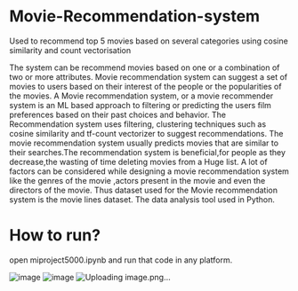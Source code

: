 # Movie-Recommendation-system
Used to recommend top 5 movies based on several categories using cosine similarity and count vectorisation

The system can be recommend movies based on one or a combination of two or more attributes.
Movie recommendation system can suggest a set of movies to users based on their interest of the people or the popularities of the movies.
A Movie recommendation system, or a movie recommender system is an ML based approach to filtering or predicting the users film preferences based on their past choices and behavior.
The Recommendation system uses filtering, clustering techniques such as cosine similarity and tf-count vectorizer to suggest recommendations.
The movie recommendation system usually predicts movies that are similar to their searches.The recommendation system is beneficial,for people as they decrease,the wasting of time deleting movies from a Huge list. 
A lot of factors can be considered while designing a movie recommendation system like the genres of the movie ,actors present in the movie and even the directors of the movie. Thus dataset used for the Movie recommendation system is the movie lines dataset. The data analysis tool used in Python.

# How to run?
open miproject5000.ipynb and run that code in any platform.

![image](https://github.com/user-attachments/assets/9d45c987-a3f4-4484-903b-76ed86dc6f35)
![image](https://github.com/user-attachments/assets/c884c5f9-47f4-4aed-a0bf-3f7dbfcd2ced)
![Uploading image.png…]()


